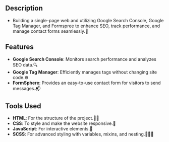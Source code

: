 ## Description
- Building a single-page web and utilizing Google Search Console, Google Tag Manager, and Formspree to enhance SEO, track performance, and manage contact forms seamlessly.🚀
  
## Features
- **Google Search Console**: Monitors search performance and analyzes SEO data.🔍
- **Google Tag Manager**: Efficiently manages tags without changing site code.⚙️
- **FormSphere**: Provides an easy-to-use contact form for visitors to send messages.📬

## Tools Used
- **HTML**: For the structure of the project.💪🏻
- **CSS**: To style and make the website responsive.🎨
- **JavaScript**: For interactive elements.🧠
- **SCSS**: For advanced styling with variables, mixins, and nesting.🧑🏻‍💻
